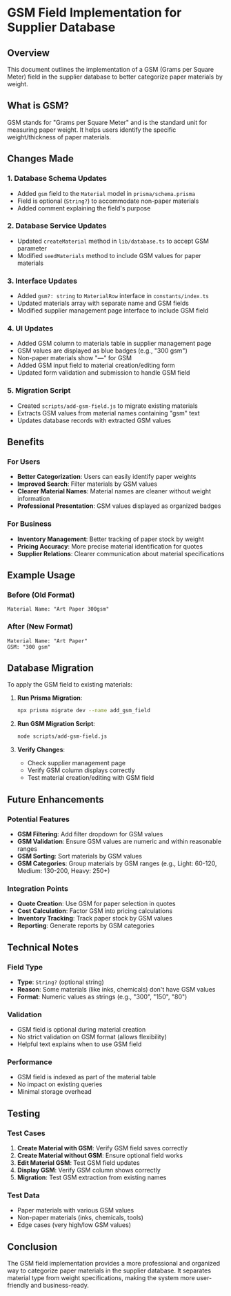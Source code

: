 # GSM Field Implementation for Supplier Database

## Overview
This document outlines the implementation of a GSM (Grams per Square Meter) field in the supplier database to better categorize paper materials by weight.

## What is GSM?
GSM stands for "Grams per Square Meter" and is the standard unit for measuring paper weight. It helps users identify the specific weight/thickness of paper materials.

## Changes Made

### 1. Database Schema Updates
- Added `gsm` field to the `Material` model in `prisma/schema.prisma`
- Field is optional (`String?`) to accommodate non-paper materials
- Added comment explaining the field's purpose

### 2. Database Service Updates
- Updated `createMaterial` method in `lib/database.ts` to accept GSM parameter
- Modified `seedMaterials` method to include GSM values for paper materials

### 3. Interface Updates
- Added `gsm?: string` to `MaterialRow` interface in `constants/index.ts`
- Updated materials array with separate name and GSM fields
- Modified supplier management page interface to include GSM field

### 4. UI Updates
- Added GSM column to materials table in supplier management page
- GSM values are displayed as blue badges (e.g., "300 gsm")
- Non-paper materials show "—" for GSM
- Added GSM input field to material creation/editing form
- Updated form validation and submission to handle GSM field

### 5. Migration Script
- Created `scripts/add-gsm-field.js` to migrate existing materials
- Extracts GSM values from material names containing "gsm" text
- Updates database records with extracted GSM values

## Benefits

### For Users
- **Better Categorization**: Users can easily identify paper weights
- **Improved Search**: Filter materials by GSM values
- **Clearer Material Names**: Material names are cleaner without weight information
- **Professional Presentation**: GSM values displayed as organized badges

### For Business
- **Inventory Management**: Better tracking of paper stock by weight
- **Pricing Accuracy**: More precise material identification for quotes
- **Supplier Relations**: Clearer communication about material specifications

## Example Usage

### Before (Old Format)
```
Material Name: "Art Paper 300gsm"
```

### After (New Format)
```
Material Name: "Art Paper"
GSM: "300 gsm"
```

## Database Migration

To apply the GSM field to existing materials:

1. **Run Prisma Migration**:
   ```bash
   npx prisma migrate dev --name add_gsm_field
   ```

2. **Run GSM Migration Script**:
   ```bash
   node scripts/add-gsm-field.js
   ```

3. **Verify Changes**:
   - Check supplier management page
   - Verify GSM column displays correctly
   - Test material creation/editing with GSM field

## Future Enhancements

### Potential Features
- **GSM Filtering**: Add filter dropdown for GSM values
- **GSM Validation**: Ensure GSM values are numeric and within reasonable ranges
- **GSM Sorting**: Sort materials by GSM values
- **GSM Categories**: Group materials by GSM ranges (e.g., Light: 60-120, Medium: 130-200, Heavy: 250+)

### Integration Points
- **Quote Creation**: Use GSM for paper selection in quotes
- **Cost Calculation**: Factor GSM into pricing calculations
- **Inventory Tracking**: Track paper stock by GSM values
- **Reporting**: Generate reports by GSM categories

## Technical Notes

### Field Type
- **Type**: `String?` (optional string)
- **Reason**: Some materials (like inks, chemicals) don't have GSM values
- **Format**: Numeric values as strings (e.g., "300", "150", "80")

### Validation
- GSM field is optional during material creation
- No strict validation on GSM format (allows flexibility)
- Helpful text explains when to use GSM field

### Performance
- GSM field is indexed as part of the material table
- No impact on existing queries
- Minimal storage overhead

## Testing

### Test Cases
1. **Create Material with GSM**: Verify GSM field saves correctly
2. **Create Material without GSM**: Ensure optional field works
3. **Edit Material GSM**: Test GSM field updates
4. **Display GSM**: Verify GSM column shows correctly
5. **Migration**: Test GSM extraction from existing names

### Test Data
- Paper materials with various GSM values
- Non-paper materials (inks, chemicals, tools)
- Edge cases (very high/low GSM values)

## Conclusion

The GSM field implementation provides a more professional and organized way to categorize paper materials in the supplier database. It separates material type from weight specifications, making the system more user-friendly and business-ready.
